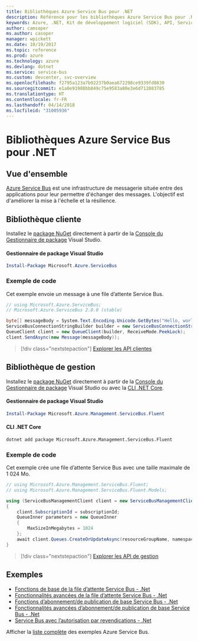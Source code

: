 ```yaml
---
title: Bibliothèques Azure Service Bus pour .NET
description: Référence pour les bibliothèques Azure Service Bus pour .NET
keywords: Azure, .NET, Kit de développement logiciel (SDK), API, Service Bus
author: camsoper
ms.author: casoper
manager: wpickett
ms.date: 10/19/2017
ms.topic: reference
ms.prod: azure
ms.technology: azure
ms.devlang: dotnet
ms.service: service-bus
ms.custom: devcenter, svc-overview
ms.openlocfilehash: f2795a123a7b92237b0aea672298ce9339fd0830
ms.sourcegitcommit: e1a0e91988bb849c75e9583a80e3e6d712083785
ms.translationtype: HT
ms.contentlocale: fr-FR
ms.lasthandoff: 04/14/2018
ms.locfileid: "31005936"
---
```

# <a name="azure-service-bus-libraries-for-net"></a>Bibliothèques Azure Service Bus pour .NET

## <a name="overview"></a>Vue d'ensemble

[Azure Service Bus](https://docs.microsoft.com/azure/service-bus-messaging/service-bus-messaging-overview) est une infrastructure de messagerie située entre des applications pour leur permettre d'échanger des messages. L'objectif est d'améliorer la mise à l'échelle et la résilience.

## <a name="client-library"></a>Bibliothèque cliente

Installez le [package NuGet](https://www.nuget.org/packages/Microsoft.Azure.ServiceBus) directement à partir de la [Console du Gestionnaire de package][PackageManager] Visual Studio.

#### <a name="visual-studio-package-manager"></a>Gestionnaire de package Visual Studio

```powershell
Install-Package Microsoft.Azure.ServiceBus
```

### <a name="code-example"></a>Exemple de code

Cet exemple envoie un message à une file d’attente Service Bus.

```csharp
// using Microsoft.Azure.ServiceBus;
// Microsoft.Azure.ServiceBus 2.0.0 (stable)

byte[] messageBody = System.Text.Encoding.Unicode.GetBytes("Hello, world!");
ServiceBusConnectionStringBuilder builder = new ServiceBusConnectionStringBuilder(connectionString);
QueueClient client = new QueueClient(builder, ReceiveMode.PeekLock);
client.SendAsync(new Message(messageBody));
```

> [!div class="nextstepaction"]
> [Explorer les API clientes](/dotnet/api/overview/azure/servicebus/client)


## <a name="management-library"></a>Bibliothèque de gestion

Installez le [package NuGet](https://www.nuget.org/packages/Microsoft.Azure.Management.ServiceBus.Fluent) directement à partir de la [Console du Gestionnaire de package][PackageManager] Visual Studio ou avec la [CLI .NET Core][DotNetCLI].

#### <a name="visual-studio-package-manager"></a>Gestionnaire de package Visual Studio

```powershell
Install-Package Microsoft.Azure.Management.ServiceBus.Fluent
```

#### <a name="net-core-cli"></a>CLI .NET Core

```bash
dotnet add package Microsoft.Azure.Management.ServiceBus.Fluent
```

### <a name="code-example"></a>Exemple de code

Cet exemple crée une file d’attente Service Bus avec une taille maximale de 1 024 Mo.

```csharp
// using Microsoft.Azure.Management.ServiceBus.Fluent;
// using Microsoft.Azure.Management.ServiceBus.Fluent.Models;

using (ServiceBusManagementClient client = new ServiceBusManagementClient(credentials))
{
    client.SubscriptionId = subscriptionId;
    QueueInner parameters = new QueueInner
    {
        MaxSizeInMegabytes = 1024
    };
    await client.Queues.CreateOrUpdateAsync(resourceGroupName, namespaceName, queueName, parameters);
}
```

> [!div class="nextstepaction"]
> [Explorer les API de gestion](/dotnet/api/overview/azure/servicebus/management)

## <a name="samples"></a>Exemples

- [Fonctions de base de la file d’attente Service Bus - .Net](https://azure.microsoft.com/resources/samples/service-bus-dotnet-manage-queue-with-basic-features/)
- [Fonctionnalités avancées de la file d’attente Service Bus - .Net](https://azure.microsoft.com/resources/samples/service-bus-dotnet-manage-queue-with-advanced-features/)
- [Fonctions d’abonnement/de publication de base Service Bus - .Net](https://azure.microsoft.com/resources/samples/service-bus-dotnet-manage-publish-subscribe-with-basic-features/)
- [Fonctionnalités avancées d’abonnement/de publication de base Service Bus - .Net](https://azure.microsoft.com/resources/samples/service-bus-dotnet-manage-publish-subscribe-with-advanced-features/)
- [Service Bus avec l’autorisation par revendications - .Net](https://azure.microsoft.com/resources/samples/service-bus-dotnet-manage-with-claims-based-authorization/)

Afficher la [liste complète](https://azure.microsoft.com/resources/samples/?term=service+bus) des exemples Azure Service Bus.


[PackageManager]: https://docs.microsoft.com/nuget/tools/package-manager-console
[DotNetCLI]: https://docs.microsoft.com/dotnet/core/tools/dotnet-add-package
